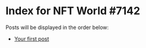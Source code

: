 # Index for NFT World #7142
Posts will be displayed in the order below:

- [Your first post](./001-first.md)

